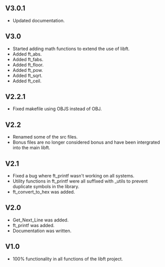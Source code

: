 ## V3.0.1
* Updated documentation.

## V3.0
* Started adding math functions to extend the use of libft.
* Added ft_abs.
* Added ft_fabs.
* Added ft_floor.
* Added ft_pow.
* Added ft_sqrt.
* Added ft_ceil.

## V2.2.1
* Fixed makefile using OBJS instead of OBJ.

## V2.2
* Renamed some of the src files.
* Bonus files are no longer considered bonus and have been intergrated into the main libft.

## V2.1
* Fixed a bug where ft_printf wasn't working on all systems.
* Utility functions in ft_printf were all suffixed with _utils to prevent duplicate symbols in the library.
* ft_convert_to_hex was added.

## V2.0
* Get_Next_Line was added.
* ft_printf was added.
* Documentation was written.

## V1.0
* 100% functionality in all functions of the libft project.
